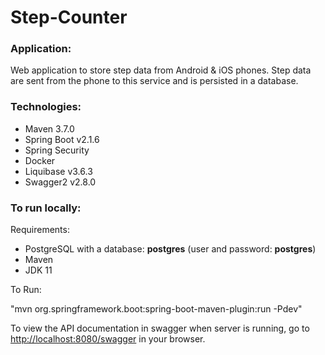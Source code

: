 # Step-Counter
### Application:
Web application to store step data from Android & iOS phones. 
Step data are sent from the phone to this service and is persisted in a database.

### Technologies:
* Maven 3.7.0
* Spring Boot v2.1.6
* Spring Security 
* Docker 
* Liquibase v3.6.3
* Swagger2 v2.8.0 

### To run locally:
Requirements:
* PostgreSQL with a database: **postgres** (user and password: **postgres**)
* Maven
* JDK 11

To Run:<br>

"mvn org.springframework.boot:spring-boot-maven-plugin:run -Pdev"

To view the API documentation in swagger when server is running, 
go to [http://localhost:8080/swagger](http://localhost:8080/swagger) in your browser.